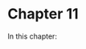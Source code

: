 # Chapter 11

In this chapter:



[^1]: Cliff Click. (1995).
  Global Code Motion Global Value Numbering.
